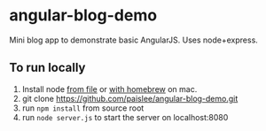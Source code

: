 angular-blog-demo
=================

Mini blog app to demonstrate basic AngularJS. Uses node+express.

## To run locally

1. Install node [from file](http://nodejs.org/download/) or [with homebrew](http://thechangelog.com/install-node-js-with-homebrew-on-os-x/) on mac.
2. git clone https://github.com/paislee/angular-blog-demo.git
3. run `npm install` from source root
4. run `node server.js` to start the server on localhost:8080
